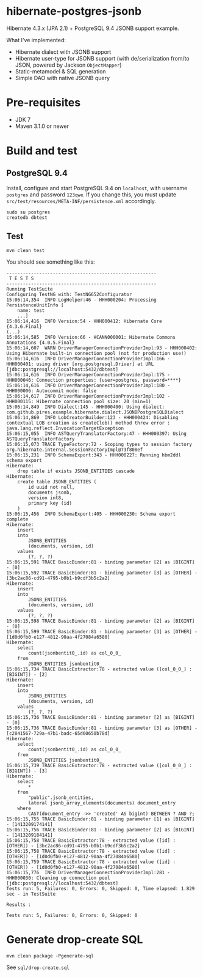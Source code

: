 hibernate-postgres-jsonb
======================

Hibernate 4.3.x (JPA 2.1) + PostgreSQL 9.4 JSONB support example.

What I've implemented:
* Hibernate dialect with JSONB support
* Hibernate user-type for JSONB support (with de/serialization from/to JSON, powered by Jackson ```ObjectMapper```)
* Static-metamodel & SQL generation
* Simple DAO with native JSONB query

# Pre-requisites

* JDK 7
* Maven 3.1.0 or newer

# Build and test

## PostgreSQL 9.4

Install, configure and start PostgreSQL 9.4 on ```localhost```, with username ```postgres``` and password ```123qwe```. If you change this, you must update ```src/test/resources/META-INF/persistence.xml``` accordingly.

```
sudo su postgres
createdb dbtest
```

## Test

```
mvn clean test
```

You should see something like this:
```
-------------------------------------------------------
 T E S T S
-------------------------------------------------------
Running TestSuite
Configuring TestNG with: TestNG652Configurator
15:06:14,354  INFO LogHelper:46 - HHH000204: Processing PersistenceUnitInfo [
	name: test
	...]
15:06:14,416  INFO Version:54 - HHH000412: Hibernate Core {4.3.6.Final}
(...)
15:06:14,585  INFO Version:66 - HCANN000001: Hibernate Commons Annotations {4.0.5.Final}
15:06:14,607  WARN DriverManagerConnectionProviderImpl:93 - HHH000402: Using Hibernate built-in connection pool (not for production use!)
15:06:14,616  INFO DriverManagerConnectionProviderImpl:166 - HHH000401: using driver [org.postgresql.Driver] at URL [jdbc:postgresql://localhost:5432/dbtest]
15:06:14,616  INFO DriverManagerConnectionProviderImpl:175 - HHH000046: Connection properties: {user=postgres, password=****}
15:06:14,616  INFO DriverManagerConnectionProviderImpl:180 - HHH000006: Autocommit mode: false
15:06:14,617  INFO DriverManagerConnectionProviderImpl:102 - HHH000115: Hibernate connection pool size: 20 (min=1)
15:06:14,849  INFO Dialect:145 - HHH000400: Using dialect: com.github.pires.example.hibernate.dialect.JSONBPostgreSQLDialect
15:06:14,869  INFO LobCreatorBuilder:123 - HHH000424: Disabling contextual LOB creation as createClob() method threw error : java.lang.reflect.InvocationTargetException
15:06:15,055  INFO ASTQueryTranslatorFactory:47 - HHH000397: Using ASTQueryTranslatorFactory
15:06:15,073 TRACE TypeFactory:72 - Scoping types to session factory org.hibernate.internal.SessionFactoryImpl@73f808ef
15:06:15,231  INFO SchemaExport:343 - HHH000227: Running hbm2ddl schema export
Hibernate: 
    drop table if exists JSONB_ENTITIES cascade
Hibernate: 
    create table JSONB_ENTITIES (
        id uuid not null,
        documents jsonb,
        version int8,
        primary key (id)
    )
15:06:15,456  INFO SchemaExport:405 - HHH000230: Schema export complete
Hibernate: 
    insert 
    into
        JSONB_ENTITIES
        (documents, version, id) 
    values
        (?, ?, ?)
15:06:15,591 TRACE BasicBinder:81 - binding parameter [2] as [BIGINT] - [0]
15:06:15,592 TRACE BasicBinder:81 - binding parameter [3] as [OTHER] - [3bc2ac86-cd91-4795-b0b1-b9cdf3b5c2a2]
Hibernate: 
    insert 
    into
        JSONB_ENTITIES
        (documents, version, id) 
    values
        (?, ?, ?)
15:06:15,598 TRACE BasicBinder:81 - binding parameter [2] as [BIGINT] - [0]
15:06:15,599 TRACE BasicBinder:81 - binding parameter [3] as [OTHER] - [1d0d0fb0-e127-4812-90aa-4f27084a6580]
Hibernate: 
    select
        count(jsonbentit0_.id) as col_0_0_ 
    from
        JSONB_ENTITIES jsonbentit0_
15:06:15,734 TRACE BasicExtractor:78 - extracted value ([col_0_0_] : [BIGINT]) - [2]
Hibernate: 
    insert 
    into
        JSONB_ENTITIES
        (documents, version, id) 
    values
        (?, ?, ?)
15:06:15,736 TRACE BasicBinder:81 - binding parameter [2] as [BIGINT] - [0]
15:06:15,736 TRACE BasicBinder:81 - binding parameter [3] as [OTHER] - [c2841567-729a-47b1-badc-65d60650b78d]
Hibernate: 
    select
        count(jsonbentit0_.id) as col_0_0_ 
    from
        JSONB_ENTITIES jsonbentit0_
15:06:15,739 TRACE BasicExtractor:78 - extracted value ([col_0_0_] : [BIGINT]) - [3]
Hibernate: 
    select
        * 
    from
        "public".jsonb_entities,
        lateral jsonb_array_elements(documents) document_entry 
    where
        CAST(document_entry ->> 'created' AS bigint) BETWEEN ? AND ?;
15:06:15,755 TRACE BasicBinder:81 - binding parameter [1] as [BIGINT] - [1413209174141]
15:06:15,756 TRACE BasicBinder:81 - binding parameter [2] as [BIGINT] - [1413209184141]
15:06:15,758 TRACE BasicExtractor:78 - extracted value ([id] : [OTHER]) - [3bc2ac86-cd91-4795-b0b1-b9cdf3b5c2a2]
15:06:15,758 TRACE BasicExtractor:78 - extracted value ([id] : [OTHER]) - [1d0d0fb0-e127-4812-90aa-4f27084a6580]
15:06:15,759 TRACE BasicExtractor:78 - extracted value ([id] : [OTHER]) - [1d0d0fb0-e127-4812-90aa-4f27084a6580]
15:06:15,776  INFO DriverManagerConnectionProviderImpl:281 - HHH000030: Cleaning up connection pool [jdbc:postgresql://localhost:5432/dbtest]
Tests run: 5, Failures: 0, Errors: 0, Skipped: 0, Time elapsed: 1.829 sec - in TestSuite

Results :

Tests run: 5, Failures: 0, Errors: 0, Skipped: 0

```

# Generate drop-create SQL

```
mvn clean package -Pgenerate-sql
```

See ```sql/drop-create.sql```
